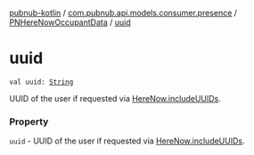 [pubnub-kotlin](../../index.md) / [com.pubnub.api.models.consumer.presence](../index.md) / [PNHereNowOccupantData](index.md) / [uuid](./uuid.md)

# uuid

`val uuid: `[`String`](https://kotlinlang.org/api/latest/jvm/stdlib/kotlin/-string/index.html)

UUID of the user if requested via [HereNow.includeUUIDs](../../com.pubnub.api.endpoints.presence/-here-now/include-u-u-i-ds.md).

### Property

`uuid` - UUID of the user if requested via [HereNow.includeUUIDs](../../com.pubnub.api.endpoints.presence/-here-now/include-u-u-i-ds.md).